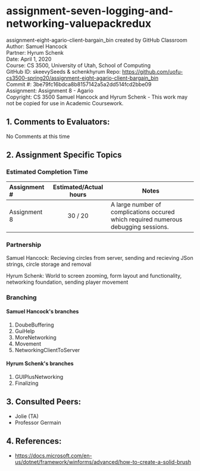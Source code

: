 # assignment-seven-logging-and-networking-valuepackredux  
assignment-eight-agario-client-bargain_bin created by GitHub Classroom  
Author:     Samuel Hancock  
Partner:    Hyrum Schenk  
Date:       April 1, 2020  
Course:     CS 3500, University of Utah, School of Computing  
GitHub ID:  skeevySeeds & schenkhyrum
Repo:       https://github.com/uofu-cs3500-spring20/assignment-eight-agario-client-bargain_bin  
Commit #:   3be79fc16bdca8b8157142a5a2dd514fcd2bbe09  
Assignment: Assignment 8 - Agario  
Copyright:  CS 3500 Samuel Hancock and Hyrum Schenk - This work may not be copied for use in Academic Coursework.  

## 1. Comments to Evaluators:

No Comments at this time

## 2. Assignment Specific Topics

### Estimated Completion Time

Assignment # | Estimated/Actual hours | Notes
:---- | :---: | -------
Assignment 8 | 30 / 20 | A large number of complications occured which required numerous debugging sessions. 

### Partnership

Samuel Hancock: Recieving circles from server, sending and recieving JSon strings, circle storage and removal

Hyrum Schenk: World to screen zooming, form layout and functionality, networking foundation, sending player movement

### Branching

#### Samuel Hancock's branches

1. DoubeBuffering
2. GuiHelp
3. MoreNetworking
4. Movement
5. NetworkingClientToServer

#### Hyrum Schenk's branches

1. GUIPlusNetworking
2. Finalizing

## 3. Consulted Peers:

- Jolie (TA)
- Professor Germain

## 4. References:

- https://docs.microsoft.com/en-us/dotnet/framework/winforms/advanced/how-to-create-a-solid-brush
